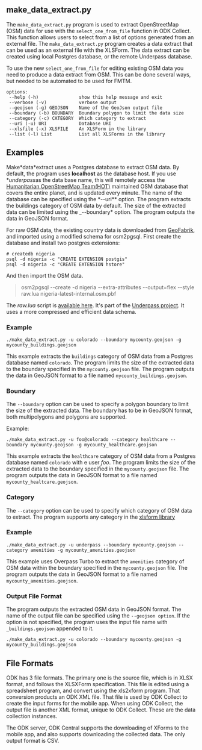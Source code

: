 ## make_data_extract.py

The `make_data_extract.py` program is used to extract OpenStreetMap
(OSM) data for use with the `select_one_from_file` function in ODK
Collect. This function allows users to select from a list of options
generated from an external file. The `make_data_extract.py` program
creates a data extract that can be used as an external file with the
XLSForm. The data extract can be created using local Postgres
database, or the remote Underpass database.

To use the new `select_one_from_file` for editing existing OSM data you
need to produce a data extract from OSM. This can be done several
ways, but needed to be automated to be used for FMTM.

    options:
     --help (-h)               show this help message and exit
     --verbose (-v)            verbose output
     --geojson (-g) GEOJSON    Name of the GeoJson output file
     --boundary (-b) BOUNDARY  Boundary polygon to limit the data size
     --category (-c) CATEGORY  Which category to extract
     --uri (-u) URI            Database URI
     --xlsfile (-x) XLSFILE    An XLSForm in the library
     --list (-l) List          List all XLSForms in the library

## Examples

Make\*data\*extract uses a Postgres database to extract OSM data. By
default, the program uses **localhost** as the database host. If you
use \**underpass*as the data base name, this will remotely access the
[Humanitarian OpenStreetMap Team(HOT)](https://www.hotosm.org)
maintained OSM database that covers the entire planet, and is updated
every minute. The name of the database can be specified using the
\*--uri\*\* option. The program extracts the buildings category of OSM
data by default. The size of the extracted data can be limited using
the \_--boundary\* option. The program outputs the data in GeoJSON
format.

For raw OSM data, the existing country data is downloaded from [GeoFabrik](https://download.geofabrik.de/index.html), and imported using a
modified schema for osm2pgsql. First create the database and install
two postgres extensions:

    # createdb nigeria
    psql -d nigeria -c "CREATE EXTENSION postgis"
    psql -d nigeria -c "CREATE EXTENSION hstore"

And then import the OSM data.

> osm2pgsql --create -d nigeria --extra-attributes --output=flex --style raw.lua nigeria-latest-internal.osm.pbf

The *raw.lua* script is [available
here](https://github.com/hotosm/underpass/blob/master/utils/raw.lua). It's
part of the [Underpass
project](https://hotosm.github.io/underpass/index.html). It uses a
more compressed and efficient data schema.

### Example

    ./make_data_extract.py -u colorado --boundary mycounty.geojson -g mycounty_buildings.geojson

This example extracts the `buildings` category of OSM data from a
Postgres database named `colorado`. The program limits the size of the
extracted data to the boundary specified in the `mycounty.geojson`
file. The program outputs the data in GeoJSON format to a file named
`mycounty_buildings.geojson`.

### Boundary

The `--boundary` option can be used to specify a polygon boundary to
limit the size of the extracted data. The boundary has to be in
GeoJSON format, both multipolygons and polygons are supported.

Example:

    ./make_data_extract.py -u foo@colorado --category healthcare --boundary mycounty.geojson -g mycounty_healthcare.geojson

This example extracts the `healthcare` category of OSM data from a
Postgres database named `colorado` with e user *foo*. The program
limits the size of the extracted data to the boundary specified in the
`mycounty.geojson` file. The program outputs the data in GeoJSON
format to a file named `mycounty_healtcare.geojson`.

### Category

The `--category` option can be used to specify which category of OSM
data to extract. The program supports any category in the [xlsform
library](https://github.com/hotosm/osm-fieldwork/tree/main/osm_fieldwork/xlsforms)

### Example

    ./make_data_extract.py -u underpass --boundary mycounty.geojson --category amenities -g mycounty_amenities.geojson

This example uses Overpass Turbo to extract the `amenities` category
of OSM data within the boundary specified in the `mycounty.geojson`
file. The program outputs the data in GeoJSON format to a file named
`mycounty_amenities.geojson`.

### Output File Format

The program outputs the extracted OSM data in GeoJSON format. The name
of the output file can be specified using the `--geojson option`. If
the option is not specified, the program uses the input file name with
`_buildings.geojson` appended to it.

    ./make_data_extract.py -u colorado --boundary mycounty.geojson -g mycounty_buildings.geojson

## File Formats

ODK has 3 file formats. The primary one is the source file,
which is in XLSX format, and follows the XLSXForm specification. This
file is edited using a spreadsheet program, and convert using the
xls2xform program. That conversion products an ODK XML file. That file
is used by ODK Collect to create the input forms for the mobile
app. When using ODK Collect, the output file is another XML format,
unique to ODK Collect. These are the data collection instances.

The ODK server, ODK Central supports the downloading of XForms to the
mobile app, and also supports downloading the collected data. The only
output format is CSV.
